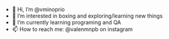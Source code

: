 - 👋 Hi, I’m @vminoprio
- 👀 I’m interested in boxing and exploring/learning new things
- 🌱 I’m currently learning programing and QA 
- 📫 How to reach me: @valenmnpb on instagram 

<!---
vminoprio/vminoprio is a ✨ special ✨ repository because its `README.md` (this file) appears on your GitHub profile.
You can click the Preview link to take a look at your changes.
--->
